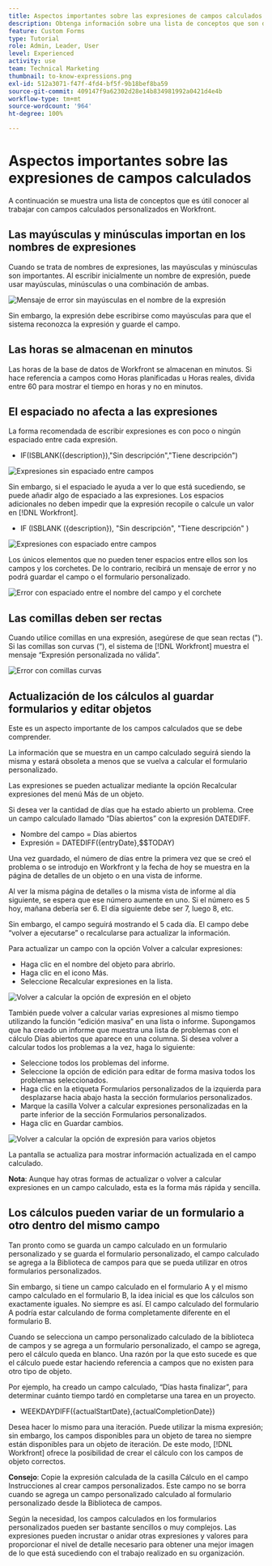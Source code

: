 ```yaml
---
title: Aspectos importantes sobre las expresiones de campos calculados
description: Obtenga información sobre una lista de conceptos que son dignos de conocer al trabajar con campos calculados personalizados en [!DNL Workfront].
feature: Custom Forms
type: Tutorial
role: Admin, Leader, User
level: Experienced
activity: use
team: Technical Marketing
thumbnail: to-know-expressions.png
exl-id: 512a3071-f47f-4fd4-bf5f-9b18bef8ba59
source-git-commit: 409147f9a62302d28e14b834981992a0421d4e4b
workflow-type: tm+mt
source-wordcount: '964'
ht-degree: 100%

---
```


# Aspectos importantes sobre las expresiones de campos calculados

A continuación se muestra una lista de conceptos que es útil conocer al trabajar con campos calculados personalizados en Workfront.

## Las mayúsculas y minúsculas importan en los nombres de expresiones

Cuando se trata de nombres de expresiones, las mayúsculas y minúsculas son importantes. Al escribir inicialmente un nombre de expresión, puede usar mayúsculas, minúsculas o una combinación de ambas.

![Mensaje de error sin mayúsculas en el nombre de la expresión](assets/T2K01.png)

Sin embargo, la expresión debe escribirse como mayúsculas para que el sistema reconozca la expresión y guarde el campo.



## Las horas se almacenan en minutos

Las horas de la base de datos de Workfront se almacenan en minutos. Si hace referencia a campos como Horas planificadas u Horas reales, divida entre 60 para mostrar el tiempo en horas y no en minutos.

## El espaciado no afecta a las expresiones

La forma recomendada de escribir expresiones es con poco o ningún espaciado entre cada expresión.

* IF(ISBLANK({description}),&quot;Sin descripción&quot;,&quot;Tiene descripción&quot;)

![Expresiones sin espaciado entre campos](assets/T2K02.png)

Sin embargo, si el espaciado le ayuda a ver lo que está sucediendo, se puede añadir algo de espaciado a las expresiones. Los espacios adicionales no deben impedir que la expresión recopile o calcule un valor en [!DNL Workfront].

* IF (ISBLANK ({description}), &quot;Sin descripción&quot;, &quot;Tiene descripción&quot; )

![Expresiones con espaciado entre campos](assets/T2K03.png)

Los únicos elementos que no pueden tener espacios entre ellos son los campos y los corchetes. De lo contrario, recibirá un mensaje de error y no podrá guardar el campo o el formulario personalizado.

![Error con espaciado entre el nombre del campo y el corchete](assets/T2K04.png)

## Las comillas deben ser rectas

Cuando utilice comillas en una expresión, asegúrese de que sean rectas (&quot;). Si las comillas son curvas (“), el sistema de [!DNL Workfront] muestra el mensaje “Expresión personalizada no válida”.

![Error con comillas curvas](assets/T2K05.png)

## Actualización de los cálculos al guardar formularios y editar objetos

Este es un aspecto importante de los campos calculados que se debe comprender.

La información que se muestra en un campo calculado seguirá siendo la misma y estará obsoleta a menos que se vuelva a calcular el formulario personalizado.

Las expresiones se pueden actualizar mediante la opción Recalcular expresiones del menú Más de un objeto.

Si desea ver la cantidad de días que ha estado abierto un problema. Cree un campo calculado llamado “Días abiertos” con la expresión DATEDIFF.

* Nombre del campo = Días abiertos
* Expresión = DATEDIFF({entryDate},$$TODAY)

Una vez guardado, el número de días entre la primera vez que se creó el problema o se introdujo en Workfront y la fecha de hoy se muestra en la página de detalles de un objeto o en una vista de informe.

Al ver la misma página de detalles o la misma vista de informe al día siguiente, se espera que ese número aumente en uno. Si el número es 5 hoy, mañana debería ser 6. El día siguiente debe ser 7, luego 8, etc.

Sin embargo, el campo seguirá mostrando el 5 cada día. El campo debe “volver a ejecutarse” o recalcularse para actualizar la información.

Para actualizar un campo con la opción Volver a calcular expresiones:

* Haga clic en el nombre del objeto para abrirlo.
* Haga clic en el icono Más.
* Seleccione Recalcular expresiones en la lista.

![Volver a calcular la opción de expresión en el objeto](assets/T2K06.png)

También puede volver a calcular varias expresiones al mismo tiempo utilizando la función “edición masiva” en una lista o informe. Supongamos que ha creado un informe que muestra una lista de problemas con el cálculo Días abiertos que aparece en una columna. Si desea volver a calcular todos los problemas a la vez, haga lo siguiente:

* Seleccione todos los problemas del informe.
* Seleccione la opción de edición para editar de forma masiva todos los problemas seleccionados.
* Haga clic en la etiqueta Formularios personalizados de la izquierda para desplazarse hacia abajo hasta la sección formularios personalizados.
* Marque la casilla Volver a calcular expresiones personalizadas en la parte inferior de la sección Formularios personalizados.
* Haga clic en Guardar cambios.

![Volver a calcular la opción de expresión para varios objetos](assets/T2K07.png)

La pantalla se actualiza para mostrar información actualizada en el campo calculado.

**Nota**: Aunque hay otras formas de actualizar o volver a calcular expresiones en un campo calculado, esta es la forma más rápida y sencilla.

## Los cálculos pueden variar de un formulario a otro dentro del mismo campo

Tan pronto como se guarda un campo calculado en un formulario personalizado y se guarda el formulario personalizado, el campo calculado se agrega a la Biblioteca de campos para que se pueda utilizar en otros formularios personalizados.

Sin embargo, si tiene un campo calculado en el formulario A y el mismo campo calculado en el formulario B, la idea inicial es que los cálculos son exactamente iguales. No siempre es así. El campo calculado del formulario A podría estar calculando de forma completamente diferente en el formulario B.

Cuando se selecciona un campo personalizado calculado de la biblioteca de campos y se agrega a un formulario personalizado, el campo se agrega, pero el cálculo queda en blanco. Una razón por la que esto sucede es que el cálculo puede estar haciendo referencia a campos que no existen para otro tipo de objeto.

Por ejemplo, ha creado un campo calculado, “Días hasta finalizar”, para determinar cuánto tiempo tardó en completarse una tarea en un proyecto.

* WEEKDAYDIFF({actualStartDate},{actualCompletionDate})

Desea hacer lo mismo para una iteración. Puede utilizar la misma expresión; sin embargo, los campos disponibles para un objeto de tarea no siempre están disponibles para un objeto de iteración. De este modo, [!DNL Workfront] ofrece la posibilidad de crear el cálculo con los campos de objeto correctos.

**Consejo**: Copie la expresión calculada de la casilla Cálculo en el campo Instrucciones al crear campos personalizados. Este campo no se borra cuando se agrega un campo personalizado calculado al formulario personalizado desde la Biblioteca de campos.

Según la necesidad, los campos calculados en los formularios personalizados pueden ser bastante sencillos o muy complejos. Las expresiones pueden incrustar o anidar otras expresiones y valores para proporcionar el nivel de detalle necesario para obtener una mejor imagen de lo que está sucediendo con el trabajo realizado en su organización.

<!--Depending on the need, calculated fields in custom forms can be quite simple or very complex. Expressions can embed, or nest, other expressions and values to provide the level of detail needed to get a better picture of what is going on with the work being done at your organization. 

Most of the examples and exercises in this course have been relatively simple to provide a base understanding of the expressions most commonly used and how to build those expressions in a custom calculated field. 

Now you're ready to start building your own calculated custom fields.-->
